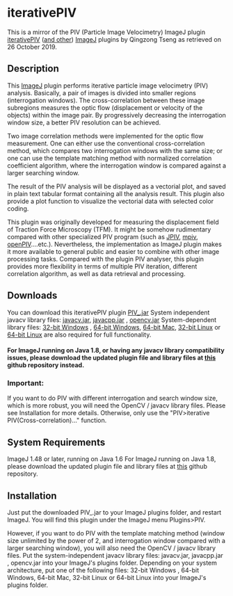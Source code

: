 # iterativePIV
This is a mirror of the PIV (Particle Image Velocimetry) ImageJ plugin [iterativePIV](https://sites.google.com/site/qingzongtseng/piv) ([and other](https://sites.google.com/site/qingzongtseng/imagejplugins)) [ImageJ](http://imagej.nih.gov/ij/) plugins by Qingzong Tseng as retrieved on 26 October 2019.

## Description

This [ImageJ](http://imagej.nih.gov/ij/) plugin performs iterative particle image velocimetry (PIV) analysis. Basically, a pair of images is divided into smaller regions (interrogation windows). The cross-correlation between these image subregions measures the optic flow (displacement or velocity of the objects) within the image pair. By progressively decreasing the interrogation window size, a better PIV resolution can be achieved. 

Two image correlation methods were implemented for the optic flow measurement. One can either use the conventional cross-correlation method, which compares two interrogation windows with the same size; or one can use the template matching method with normalized correlation coefficient algorithm, where the interrogation window is compared against a larger searching window. 

The result of the PIV analysis will be displayed as a vectorial plot, and saved in plain text tabular format containing all the analysis result. This plugin also provide a plot function to visualize the vectorial data with selected color coding. 

This plugin was originally developed for measuring the displacement field of Traction Force Microscopy (TFM). It might be somehow rudimentary compared with other specialized PIV program (such as [JPIV](http://www.jpiv.vennemann-online.de/), [mpiv](http://www.oceanwave.jp/softwares/mpiv/index.php), [openPIV](http://www.openpiv.net/)....etc.). Nevertheless, the implementation as ImageJ plugin makes it more available to general public and easier to combine with other image processing tasks. Compared with the plugin PIV analyser, this plugin provides more flexibility in terms of multiple PIV iteration, different correlation algorithm, as well as data retrieval and processing. 

## Downloads
You can download this iterativePIV plugin [PIV_.jar](https://github.com/hyperrealist/imagej_plugins/blob/master/legacy/PIV_.jar)
System independent javacv library files: [javacv.jar](https://github.com/hyperrealist/imagej_plugins/blob/master/legacy/libs_javacv0.1_opencv2.4/javacv.jar), [javacpp.jar](https://github.com/hyperrealist/imagej_plugins/blob/master/legacy/libs_javacv0.1_opencv2.4/javacpp.jar) , [opencv.jar](https://github.com/hyperrealist/imagej_plugins/blob/master/legacy/libs_javacv0.1_opencv2.4/opencv.jar)
System-dependent library files: [32-bit Windows](https://github.com/hyperrealist/imagej_plugins/blob/master/legacy/libs_javacv0.1_opencv2.4/opencv-windows-x86.jar) , [64-bit Windows](https://github.com/hyperrealist/imagej_plugins/blob/master/legacy/libs_javacv0.1_opencv2.4/opencv-windows-x86_64.jar), [64-bit Mac](https://github.com/hyperrealist/imagej_plugins/blob/master/legacy/libs_javacv0.1_opencv2.4/opencv-macosx-x86_64.jar), [32-bit Linux](https://github.com/hyperrealist/imagej_plugins/blob/master/legacy/libs_javacv0.1_opencv2.4/opencv-linux-x86.jar) or [64-bit Linux](https://github.com/hyperrealist/imagej_plugins/blob/master/legacy/libs_javacv0.1_opencv2.4/opencv-linux-x86_64.jar) are also required for full functionality.

#### For ImageJ running on Java 1.8, or having any javacv library compatibility issues, please download the updated plugin file and library files at [this](https://github.com/qztseng/imagej_plugins/tree/master/current) github repository instead.

### Important:
If you want to do PIV with different interrogation and search window size, which is more robust, you will need the OpenCV / javacv library files.
Please see Installation for more details. 
Otherwise, only use the "PIV>iterative PIV(Cross-correlation)..." function.

## System Requirements
ImageJ 1.48 or later, running on Java 1.6
For ImageJ running on Java 1.8, please download the updated plugin file and library files at [this](https://github.com/qztseng/imagej_plugins/tree/master/current) github repository.

## Installation
Just put the downloaded PIV_.jar to your ImageJ plugins folder, and restart ImageJ. You will find this plugin under the ImageJ menu Plugins>PIV. 

However, if you want to do  PIV with the template matching method (window size unlimited by the power of 2, and interrogation window compared with a larger searching window), you will also need the OpenCV / javacv library files. Put the system-independent javacv library files: javacv.jar, javacpp.jar , opencv.jar into your ImageJ's plugins folder.
Depending on your system architecture, put one of the following files: 32-bit Windows , 64-bit Windows, 64-bit Mac, 32-bit Linux or 64-bit Linux into your ImageJ's plugins folder.
